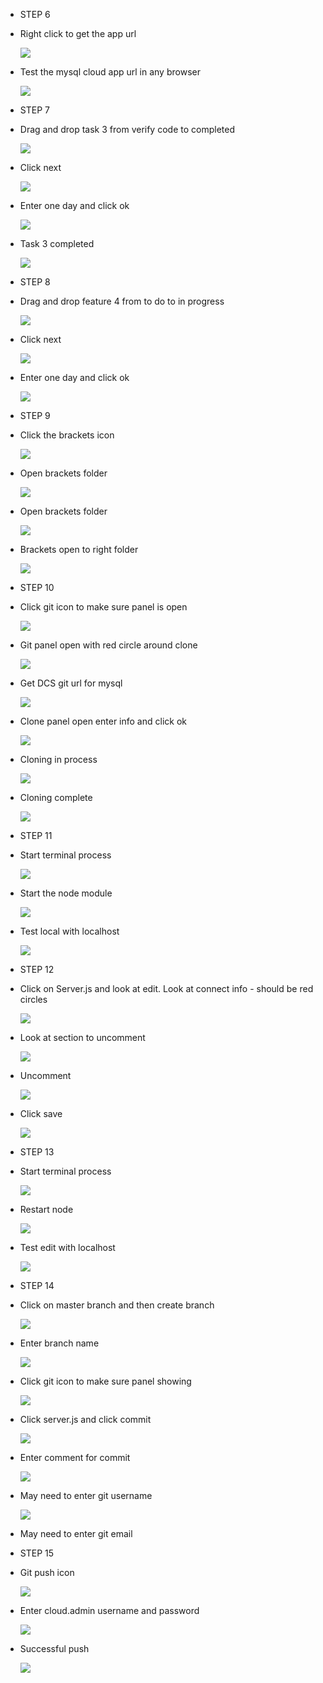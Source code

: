 - STEP 6

- Right click to get the app url

    ![](images/lab400b/400_06_01_getappurl.png) 

- Test the mysql cloud app url in any browser

    ![](images/lab400b/400_06_02_testclouduiapp.png)  

- STEP 7

- Drag and drop task 3 from verify code to completed

    ![](images/lab400b/400_07_01_sprint37.png)  

- Click next

    ![](images/lab400b/400_07_02_sprint38.png)  

- Enter one day and click ok

    ![](images/lab400b/400_07_03_sprint39.png)  

- Task 3 completed

    ![](images/lab400b/400_07_04_sprint40.png)  

- STEP 8

- Drag and drop feature 4 from to do to in progress

    ![](images/lab400b/400_08_01_sprint41.png)  

- Click next

    ![](images/lab400b/400_08_02_sprint42.png)  

- Enter one day and click ok

    ![](images/lab400b/400_08_03_sprint43.png) 

- STEP 9

- Click the brackets icon

    ![](images/lab400b/400_09_01_bracketsicon.png)

- Open brackets folder

    ![](images/lab400b/400_09_02_bracketsopenfolder1.png)

- Open brackets folder

    ![](images/lab400b/400_09_03_bracketsopenfolder2.png)
- Brackets open to right folder

    ![](images/lab400b/400_09_04_bracketsrightfolder.png)

- STEP 10

- Click git icon to make sure panel is open

    ![](images/lab400b/400_10_01_giticon.png)

- Git panel open with red circle around clone

    ![](images/lab400b/400_10_02_bracketsgitopen.png)

- Get DCS git url for mysql 

    ![](images/lab400b/400_10_03_getDCSgiturl.png)

- Clone panel open enter info and click ok

    ![](images/lab400b/400_10_04_clone1.png) 

- Cloning in process

    ![](images/lab400b/400_10_05_clone2.png)

- Cloning complete

    ![](images/lab400b/400_10_06_clone3.png)

- STEP 11

- Start terminal process

    ![](images/lab400b/400_11_01_startterminal.png)

- Start the node module

    ![](images/lab400b/400_11_02_startnode.png)

- Test local with localhost

    ![](images/lab400b/400_11_03_testlocal.png)


- STEP 12

- Click on Server.js and look at edit. Look at connect info - should be red circles

    ![](images/lab400b/400_12_01_editnode1.png)

- Look at section to uncomment

    ![](images/lab400b/400_12_02_editnode2.png)

- Uncomment

    ![](images/lab400b/400_12_03_editnode3.png)

- Click save

    ![](images/lab400b/400_12_04_editnode4.png)

- STEP 13

- Start terminal process

    ![](images/lab400b/400_13_01_startterminal.png)

- Restart node

    ![](images/lab400b/400_13_02_startnode.png)

- Test edit with localhost

    ![](images/lab400b/400_13_03_testnodeafteredit.png)

- STEP 14

- Click on master branch and then  create branch

    ![](images/lab400b/400_14_01_createbranch1.png)

- Enter branch name

    ![](images/lab400b/400_14_02_createbranch2.png)

- Click git icon to make sure panel showing

    ![](images/lab400b/400_14_03_giticon.png)

- Click server.js and click commit

    ![](images/lab400b/400_14_04_createbranch4.png)

- Enter comment for commit

    ![](images/lab400b/400_14_05_createbranch5.png)

- May need to enter git username

    ![](images/lab400b/400_14_06_createbranch6.png)

- May need to enter git email

- STEP 15

- Git push icon

    ![](images/lab400b/400_15_01_gitpushicon.png)

- Enter cloud.admin username and password

    ![](images/lab400b/400_15_02_createbranch9.png)

- Successful push

    ![](images/lab400b/400_15_03_createbranch10.png)
